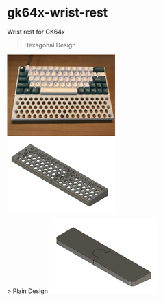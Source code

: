# gk64x-wrist-rest
Wrist rest for GK64x  
> Hexagonal Design  
<p float="left">
  <img src="img/hexagon_demo.jpg" width="50%">
  <img src="img/hexagon_model.jpg" width="50%">
</p>  
> Plain Design  
<img src="img/plain_model.jpg" width="50%">
